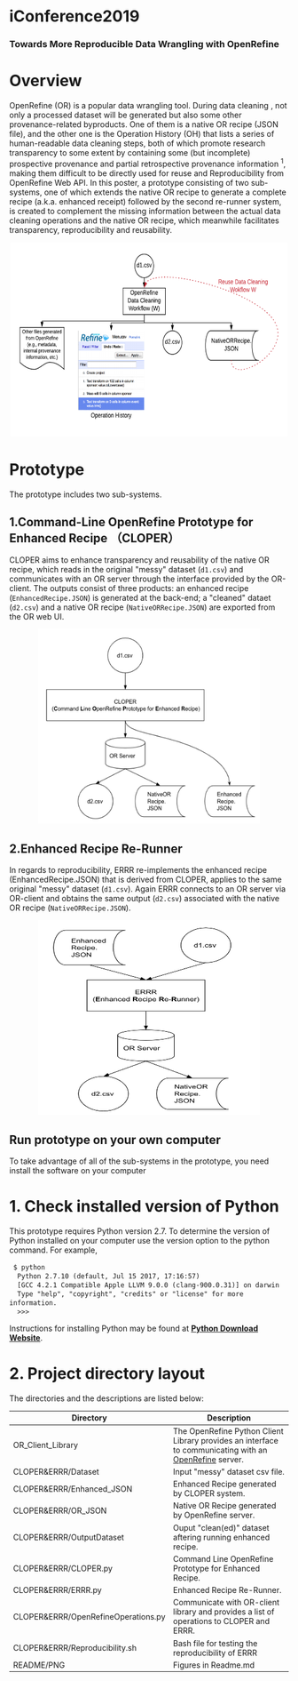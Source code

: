 iConference2019 
================

### Towards More Reproducible Data Wrangling with OpenRefine


Overview
========

OpenRefine (OR) is a popular data wrangling tool. During data cleaning , not only a processed dataset will be generated but also some other provenance-related byproducts. One of them is a native OR recipe (JSON file), and the other one is the Operation History (OH) that lists a series of human-readable data cleaning steps, both of which promote research transparency to some extent by containing some (but incomplete) prospective provenance and partial retrospective provenance information <sup>1</sup>, making them difficult to be directly used for reuse and Reproducibility from OpenRefine Web API. In this poster, a prototype consisting of two sub-systems, one of which extends the native OR recipe to generate a complete recipe (a.k.a. enhanced receipt)  followed by the second re-runner system, is created to complement the missing information between the actual data cleaning operations and the native OR recipe, which meanwhile facilitates transparency, reproducibility and reusability.

<p align="center">
     <img src="https://github.com/LanLi2017/iConference2019/blob/master/README/PNG/DC.png" title="Fig 3.CLOPER" width="500" height="350"/>
</p>


Prototype
=========
The prototype includes two sub-systems. 

1.Command-Line OpenRefine Prototype for Enhanced Recipe （CLOPER）
-------

CLOPER aims to enhance transparency and reusability of the native OR recipe, which reads in the original "messy" dataset (`d1.csv`) and communicates with an OR server through the interface provided by the OR-client. The outputs consist of three products: an enhanced recipe (`EnhancedRecipe.JSON`) is generated at the back-end; a "cleaned" dataet (`d2.csv`) and a native OR recipe (`NativeORRecipe.JSON`) are exported from the OR web UI. 

<p align="center">
     <img src="https://github.com/LanLi2017/iConference2019/blob/master/README/PNG/CLOPER.png" title="Fig 3.CLOPER" width="400" height="350"/>
</p>

2.Enhanced Recipe Re-Runner
----

In regards to reproducibility, ERRR re-implements the enhanced recipe (EnhancedRecipe.JSON) that is derived from CLOPER, applies to the same original "messy" dataset (`d1.csv`). Again ERRR connects to an OR server via OR-client and obtains the same output (`d2.csv`) associated with the native OR recipe (`NativeORRecipe.JSON`).

<p align="center">
     <img src="https://github.com/LanLi2017/iConference2019/blob/master/README/PNG/ERRR.png" width="400" height="350"/>
</p>

Run prototype on your own computer
----------------------------------

To take advantage of all of the sub-systems in the prototype, you need install the software on your computer

# 1. Check installed version of Python

This prototype requires Python version 2.7. To determine the version of Python installed on your computer use the version option to the python command. For example,


     $ python 
      Python 2.7.10 (default, Jul 15 2017, 17:16:57) 
      [GCC 4.2.1 Compatible Apple LLVM 9.0.0 (clang-900.0.31)] on darwin
      Type "help", "copyright", "credits" or "license" for more information.
      >>>
      
Instructions for installing Python may be found at **[Python Download Website](https://www.python.org/downloads/)**.

# 2. Project directory layout

The directories and the descriptions are listed below:

Directory                             | Description
--------------------------------------|-----------
OR_Client_Library                     | The OpenRefine Python Client Library provides an interface to communicating with an [OpenRefine](http://openrefine.org/) server.
CLOPER&ERRR/Dataset                   | Input "messy" dataset csv file.
CLOPER&ERRR/Enhanced_JSON             | Enhanced Recipe generated by CLOPER system.
CLOPER&ERRR/OR_JSON                   | Native OR Recipe generated by OpenRefine server.
CLOPER&ERRR/OutputDataset             | Ouput "clean(ed)" dataset aftering running enhanced recipe.
CLOPER&ERRR/CLOPER.py                 | Command Line OpenRefine Prototype for Enhanced Recipe.
CLOPER&ERRR/ERRR.py                   | Enhanced Recipe Re-Runner.
CLOPER&ERRR/OpenRefineOperations.py   | Communicate with OR-client library and provides a list of operations to CLOPER and ERRR.
CLOPER&ERRR/Reproducibility.sh        | Bash file for testing the reproducibility of ERRR
README/PNG                            | Figures in Readme.md
   

